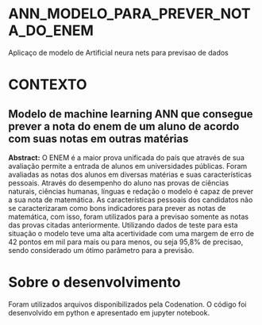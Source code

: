 # ANN_MODELO_PARA_PREVER_NOTA_DO_ENEM
Aplicaço de modelo de Artificial neura nets para previsao de dados
# CONTEXTO 
## Modelo de machine learning ANN que consegue prever a nota do enem de um aluno de acordo com suas notas em outras matérias
**Abstract:**
O ENEM é a maior prova unificada do país que através de sua avaliação permite a entrada de alunos em universidades públicas. Foram avaliadas as notas dos alunos em diversas matérias e suas características pessoais. Através do desempenho do aluno nas provas de ciências naturais, ciências humanas, línguas e redação o modelo é capaz de prever a sua nota de matemática.
As características pessoais dos candidatos não se caracterizaram como bons indicadores para prever as notas de matemática, com isso, foram utilizados para a previsao somente as notas das provas citadas anteriormente.
Utilizando dados de teste para esta situação o modelo teve uma alta acertividade com uma margem de erro de 42 pontos em mil para mais ou para menos, ou seja 95,8% de precisao, sendo considerado um ótimo parâmetro para a previsão.


# Sobre o desenvolvimento

Foram utilizados arquivos disponibilizados pela Codenation. O código foi desenvolvido em python e apresentado em jupyter notebook.
